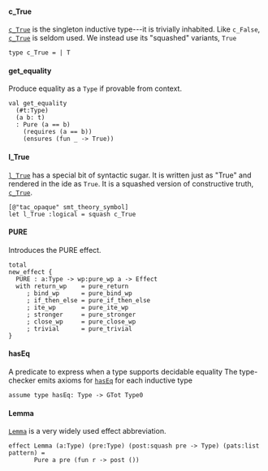 #### c_True

[`c_True`](#c_True) is the singleton inductive type---it is trivially
inhabited. Like `c_False`, [`c_True`](#c_True) is seldom used. We instead use
its "squashed" variants, `True`

```fstar
type c_True = | T
```

#### get_equality

Produce equality as a `Type` if provable from context.

```fstar
val get_equality
  (#t:Type)
  (a b: t)
  : Pure (a == b)
    (requires (a == b))
    (ensures (fun _ -> True))
```

#### l_True

[`l_True`](#l_True) has a special bit of syntactic sugar. It is written just
as "True" and rendered in the ide as `True`. It is a squashed version
of constructive truth, [`c_True`](#c_True).

```fstar
[@"tac_opaque" smt_theory_symbol]
let l_True :logical = squash c_True
```

#### PURE

Introduces the PURE effect.

```fstar
total
new_effect {
  PURE : a:Type -> wp:pure_wp a -> Effect
  with return_wp    = pure_return
     ; bind_wp      = pure_bind_wp
     ; if_then_else = pure_if_then_else
     ; ite_wp       = pure_ite_wp
     ; stronger     = pure_stronger
     ; close_wp     = pure_close_wp
     ; trivial      = pure_trivial
}
```

#### hasEq

A predicate to express when a type supports decidable equality
The type-checker emits axioms for [`hasEq`](#hasEq) for each inductive type

```fstar
assume type hasEq: Type -> GTot Type0
```

#### Lemma

[`Lemma`](#Lemma) is a very widely used effect abbreviation.

```fstar
effect Lemma (a:Type) (pre:Type) (post:squash pre -> Type) (pats:list pattern) =
       Pure a pre (fun r -> post ())
```
